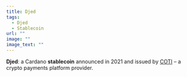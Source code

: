 ```yaml
---
title: Djed
tags:
  - Djed
  - Stablecoin
url: ""
image: ""
image_text: ""
---
```


**Djed**: a Cardano **stablecoin** announced in 2021 and issued by [COTI](https://coti.io/) – a crypto payments platform provider.
